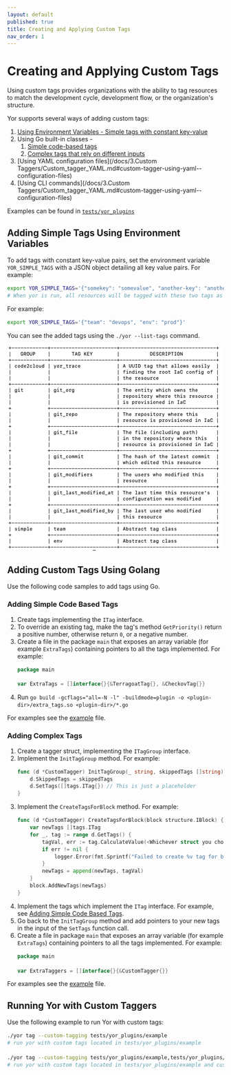 ```yaml
---
layout: default
published: true
title: Creating and Applying Custom Tags
nav_order: 1
---
```


# Creating and Applying Custom Tags
Using custom tags provides organizations with the ability to tag resources to match the development cycle, development flow, or the organization's
structure.

Yor supports several ways of adding custom tags:
1. [Using Environment Variables - Simple tags with constant key-value](#adding-simple-tags-using-environment-variables)
2. Using Go built-in classes -
	1. [Simple code-based tags](#adding-simple-code-based-tags)
	2. [Complex tags that rely on different inputs](#adding-complex-tags)
3. [Using YAML configuration files](/docs/3.Custom Taggers/Custom_tagger_YAML.md#custom-tagger-using-yaml--configuration-files)
4. [Using CLI commands](/docs/3.Custom Taggers/Custom_tagger_YAML.md#custom-tagger-using-yaml--configuration-files)
       
Examples can be found in [`tests/yor_plugins`](../../tests/yor_plugins)

## Adding Simple Tags Using Environment Variables
To add tags with constant key-value pairs, set the environment variable `YOR_SIMPLE_TAGS`
with a JSON object detailing all key value pairs. For example:
```sh
export YOR_SIMPLE_TAGS='{"somekey": "somevalue", "another-key": "another_val"}'
# When yor is run, all resources will be tagged with these two tags as well.
```

For example:
```sh
export YOR_SIMPLE_TAGS='{"team": "devops", "env": "prod"}'
```
You can see the added tags using the `./yor --list-tags` command.

![Environment variables after tagging](/docs/yor_list_tags_after_env_var.png)

## Adding Custom Tags Using Golang
Use the following code samples to add tags using Go. 

### Adding Simple Code Based Tags
1. Create tags implementing the `ITag` interface.
2. To override an existing tag, make the tag's method `GetPriority()` return a positive number, otherwise return `0`, or a negative number.
3. Create a file in the package `main` that exposes an array variable (for example `ExtraTags`) containing pointers to all the tags implemented. 
   For example:
    ```go
    package main
    
    var ExtraTags = []interface{}{&TerragoatTag{}, &CheckovTag{}}
    ```
4. Run `go build -gcflags="all=-N -l" -buildmode=plugin -o <plugin-dir>/extra_tags.so <plugin-dir>/*.go`

For examples see the [example](../../tests/yor_plugins/example) file.

### Adding Complex Tags
1. Create a tagger struct, implementing the `ITagGroup` interface.
2. Implement the `InitTagGroup` method. For example:
    ```go
    func (d *CustomTagger) InitTagGroup(_ string, skippedTags []string) {
	    d.SkippedTags = skippedTags
	    d.SetTags([]tags.ITag{}) // This is just a placeholder
    }
    ```
3. Implement the `CreateTagsForBlock` method. For example:
    ```go
   func (d *CustomTagger) CreateTagsForBlock(block structure.IBlock) {
        var newTags []tags.ITag
        for _, tag := range d.GetTags() {
            tagVal, err := tag.CalculateValue(<Whichever struct you choose to pass to the tagger>)
            if err != nil {
                logger.Error(fmt.Sprintf("Failed to create %v tag for block %v", tag.GetKey(), block.GetResourceID()))
            }
            newTags = append(newTags, tagVal)
        }
        block.AddNewTags(newTags)
   }
    ```
4. Implement the tags which implement the `ITag` interface. For example, see [Adding Simple Code Based Tags](#adding-simple-code-based-tags).
5. Go back to the `InitTagGroup` method and add pointers to your new tags in the input of the `SetTags` function call.
6. Create a file in package `main` that exposes an array variable (for example `ExtraTags`) containing pointers to all the tags implemented. 
   For example:
    ```go
    package main
    
    var ExtraTaggers = []interface{}{&CustomTagger{}}
    ```

For examples see the [example](../../tests/yor_plugins/example) file.

## Running Yor with Custom Taggers
Use the following example to run Yor with custom tags:
```sh
./yor tag --custom-tagging tests/yor_plugins/example
# run yor with custom tags located in tests/yor_plugins/example

./yor tag --custom-tagging tests/yor_plugins/example,tests/yor_plugins/tag_group_example
# run yor with custom tags located in tests/yor_plugins/example and custom taggers located in tests/yor_plugins/tag_group_example
```

